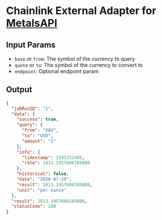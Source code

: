 # Chainlink External Adapter for [MetalsAPI](https://metals-api.com/documentation#convertcurrency)

## Input Params

- `base` or `from`: The symbol of the currency to query
- `quote` or `to`: The symbol of the currency to convert to
- `endpoint`: Optional endpoint param

## Output

```json
{
  "jobRunID": "1",
  "data": {
    "success": true,
    "query": {
      "from": "XAU",
      "to": "USD",
      "amount": "1"
    },
    "info": {
      "timestamp": 1595252400,
      "rate": 1813.1957606105088
    },
    "historical": false,
    "date": "2020-07-20",
    "result": 1813.1957606105088,
    "unit": "per ounce"
  },
  "result": 1813.1957606105088,
  "statusCode": 200
}
```
